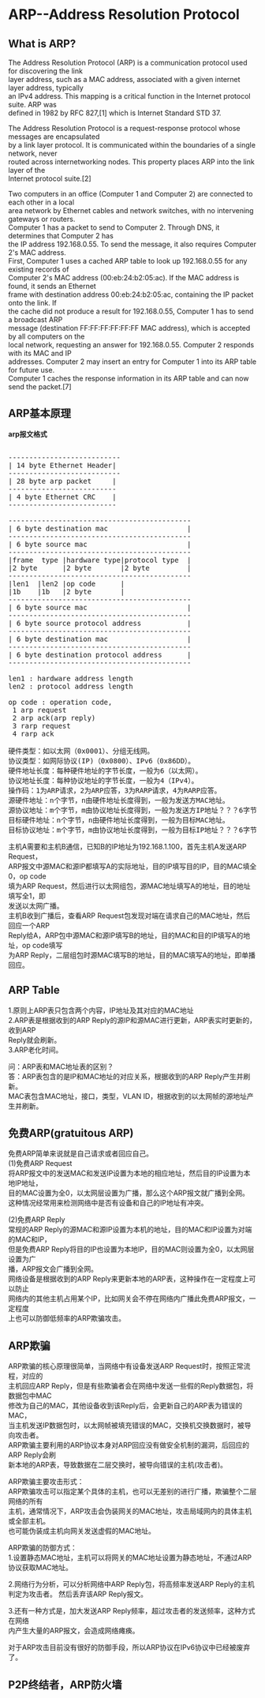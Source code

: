 # ARP--Address Resolution Protocol            
  
## What is ARP?        
The Address Resolution Protocol (ARP) is a communication protocol used for discovering the link         
layer address, such as a MAC address, associated with a given internet layer address, typically         
an IPv4 address. This mapping is a critical function in the Internet protocol suite. ARP was         
defined in 1982 by RFC 827,[1] which is Internet Standard STD 37.             
            
The Address Resolution Protocol is a request-response protocol whose messages are encapsulated         
by a link layer protocol. It is communicated within the boundaries of a single network, never         
routed across internetworking nodes. This property places ARP into the link layer of the         
Internet protocol suite.[2]            
            
Two computers in an office (Computer 1 and Computer 2) are connected to each other in a local         
area network by Ethernet cables and network switches, with no intervening gateways or routers.        
Computer 1 has a packet to send to Computer 2. Through DNS, it determines that Computer 2 has        
the IP address 192.168.0.55. To send the message, it also requires Computer 2's MAC address.         
First, Computer 1 uses a cached ARP table to look up 192.168.0.55 for any existing records of        
Computer 2's MAC address (00:eb:24:b2:05:ac). If the MAC address is found, it sends an Ethernet        
frame with destination address 00:eb:24:b2:05:ac, containing the IP packet onto the link. If        
the cache did not produce a result for 192.168.0.55, Computer 1 has to send a broadcast ARP         
message (destination FF:FF:FF:FF:FF:FF MAC address), which is accepted by all computers on the        
local network, requesting an answer for 192.168.0.55. Computer 2 responds with its MAC and IP        
addresses.  Computer 2 may insert an entry for Computer 1 into its ARP table for future use.            
Computer 1 caches the response information in its ARP table and can now send the packet.[7]             
            
## ARP基本原理        
**arp报文格式**            
<pre>          
---------------------------          
| 14 byte Ethernet Header|           
---------------------------          
| 28 byte arp packet     |          
--------------------------          
| 4 byte Ethernet CRC    |          
--------------------------          
          
--------------------------------------------          
| 6 byte destination mac                   |          
--------------------------------------------          
| 6 byte source mac                        |          
--------------------------------------------          
|frame  type |hardware type|protocol type  |          
|2 byte      |2 byte       |2 byte         |          
--------------------------------------------          
|len1  |len2 |op code      |          
|1b    |1b   |2 byte       |          
--------------------------------------------          
| 6 byte source mac                        |          
--------------------------------------------          
| 6 byte source protocol address           |          
--------------------------------------------          
| 6 byte destination mac                   |          
--------------------------------------------          
| 6 byte destination protocol address      |          
--------------------------------------------          
          
len1 : hardware address length          
len2 : protocol address length          
          
op code : operation code,           
 1 arp request           
 2 arp ack(arp reply)          
 3 rarp request          
 4 rarp ack          
          
硬件类型：如以太网（0x0001）、分组无线网。          
协议类型：如网际协议(IP)（0x0800）、IPv6（0x86DD）。          
硬件地址长度：每种硬件地址的字节长度，一般为6（以太网）。          
协议地址长度：每种协议地址的字节长度，一般为4（IPv4）。          
操作码：1为ARP请求，2为ARP应答，3为RARP请求，4为RARP应答。          
源硬件地址：n个字节，n由硬件地址长度得到，一般为发送方MAC地址。          
源协议地址：m个字节，m由协议地址长度得到，一般为发送方IP地址？？？6字节？？？。          
目标硬件地址：n个字节，n由硬件地址长度得到，一般为目标MAC地址。          
目标协议地址：m个字节，m由协议地址长度得到，一般为目标IP地址？？？6字节？？？。          
</pre>          
主机A需要和主机B通信，已知B的IP地址为192.168.1.100，首先主机A发送ARP Request，        
ARP报文中源MAC和源IP都填写A的实际地址，目的IP填写目的IP，目的MAC填全0，op code        
填为ARP Request，然后进行以太网组包，源MAC地址填写A的地址，目的地址填写全1，即        
发送以太网广播。        
主机B收到广播后，查看ARP Request包发现对端在请求自己的MAC地址，然后回应一个ARP        
Reply给A，ARP包中源MAC和源IP填写B的地址，目的MAC和目的IP填写A的地址，op code填写        
为ARP Reply，二层组包时源MAC填写B的地址，目的MAC填写A的地址，即单播回应。        
        
## ARP Table        
1.原则上ARP表只包含两个内容，IP地址及其对应的MAC地址        
2.ARP表是根据收到的ARP Reply的源IP和源MAC进行更新，ARP表实时更新的，收到ARP   
  Reply就会刷新。    
3.ARP老化时间。  
  
问：ARP表和MAC地址表的区别？      
答：ARP表包含的是IP和MAC地址的对应关系，根据收到的ARP Reply产生并刷新。      
	MAC表包含MAC地址，接口，类型，VLAN ID，根据收到的以太网帧的源地址产    
	生并刷新。    
  
## 免费ARP(gratuitous ARP)        
免费ARP简单来说就是自己请求或者回应自己。      
(1)免费ARP Request      
将ARP报文中的发送MAC和发送IP设置为本地的相应地址，然后目的IP设置为本地IP地址，        
目的MAC设置为全0，以太网层设置为广播，那么这个ARP报文就广播到全网。      
这种情况经常用来检测网络中是否有设备和自己的IP地址有冲突。      
      
(2)免费ARP Reply      
常规的ARP Reply的源MAC和源IP设置为本机的地址，目的MAC和IP设置为对端的MAC和IP，        
但是免费ARP Reply将目的IP也设置为本地IP，目的MAC则设置为全0，以太网层设置为广      
播，ARP报文会广播到全网。      
网络设备是根据收到的ARP Reply来更新本地的ARP表，这种操作在一定程度上可以防止      
网络内的其他主机占用某个IP，比如网关会不停在网络内广播此免费ARP报文，一定程度      
上也可以防御低频率的ARP欺骗攻击。      
      
## ARP欺骗         
ARP欺骗的核心原理很简单，当网络中有设备发送ARP Request时，按照正常流程，对应的        
主机回应ARP Reply，但是有些欺骗者会在网络中发送一些假的Reply数据包，将数据包中MAC        
修改为自己的MAC，其他设备收到该Reply后，会更新自己的ARP表为错误的MAC，        
当主机发送IP数据包时，以太网帧被填充错误的MAC，交换机交换数据时，被导向攻击者。        
ARP欺骗主要利用的ARP协议本身对ARP回应没有做安全机制的漏洞，后回应的ARP Reply会刷        
新本地的ARP表，导致数据在二层交换时，被导向错误的主机(攻击者)。        
  
ARP欺骗主要攻击形式：    
ARP欺骗攻击可以指定某个具体的主机，也可以无差别的进行广播，欺骗整个二层网络的所有    
主机，通常情况下，ARP攻击会伪装网关的MAC地址，攻击局域网内的具体主机或全部主机。  
也可能伪装成主机向网关发送虚假的MAC地址。  
  
ARP欺骗的防御方式：  
1.设置静态MAC地址，主机可以将网关的MAC地址设置为静态地址，不通过ARP协议获取MAC地址。    
  
2.网络行为分析，可以分析网络中ARP Reply包，将高频率发送ARP Reply的主机判定为攻击者。
然后丢弃该ARP Reply报文。  
  
3.还有一种方式是，加大发送ARP Reply频率，超过攻击者的发送频率，这种方式在网络  
内产生大量的ARP报文，会造成网络瘫痪。  
  
对于ARP攻击目前没有很好的防御手段，所以ARP协议在IPv6协议中已经被废弃了。  
  
## P2P终结者，ARP防火墙  
